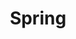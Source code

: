 ---
    title: Spring
    permalink: /categories/spring/
    layout: category
    author_profile: true
    taxamony: spring
---